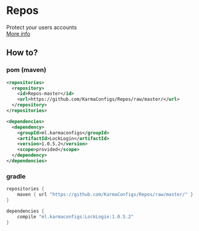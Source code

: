 # Repos

Protect your users accounts<br>
[More info](https://www.spigotmc.org/resources/gsa-locklogin.75156/)

## How to?
### pom (maven)
```xml
<repositories>
  <repository>
    <id>Repos-master</id>
    <url>https://github.com/KarmaConfigs/Repos/raw/master/</url>
  </repository>
</repositories>

<dependencies>
  <dependency>
    <groupId>ml.karmaconfigs</groupId>
    <artifactId>LockLogin</artifactId>
    <version>1.0.5.2</version>
    <scope>provided</scope>
  </dependency>
</dependencies>
```

### gradle
```gradle
repositories {
    maven { url "https://github.com/KarmaConfigs/Repos/raw/master/" }
}

dependencies {
    compile "ml.karmaconfigs:LockLogin:1.0.5.2"
}
